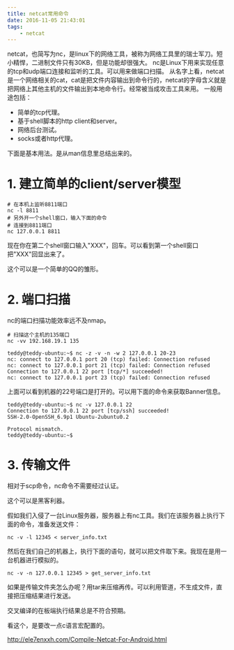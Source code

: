 ```yaml
---
title: netcat常用命令
date: 2016-11-05 21:43:01
tags:
	- netcat
---
```

netcat，也简写为nc，是linux下的网络工具，被称为网络工具里的瑞士军刀。短小精悍，二进制文件只有30KB，但是功能却很强大。
nc是Linux下用来实现任意的tcp和udp端口连接和监听的工具。可以用来做端口扫描。
从名字上看，netcat是一个网络相关的cat，cat是把文件内容输出到命令行的，netcat的字母含义就是把网络上其他主机的文件输出到本地命令行。经常被当成攻击工具来用。
一般用途包括：
* 简单的tcp代理。
* 基于shell脚本的http client和server。
* 网络后台测试。
* socks或者http代理。

下面是基本用法。是从man信息里总结出来的。

# 1. 建立简单的client/server模型
```
# 在本机上监听8811端口
nc -l 8811
# 另外开一个shell窗口，输入下面的命令
# 连接到8811端口
nc 127.0.0.1 8811
```
现在你在第二个shell窗口输入"XXX"，回车。可以看到第一个shell窗口把"XXX"回显出来了。

这个可以是一个简单的QQ的雏形。

# 2. 端口扫描
nc的端口扫描功能效率远不及nmap。
```
# 扫描这个主机的135端口
nc -vv 192.168.19.1 135
```




```
teddy@teddy-ubuntu:~$ nc -z -v -n -w 2 127.0.0.1 20-23
nc: connect to 127.0.0.1 port 20 (tcp) failed: Connection refused
nc: connect to 127.0.0.1 port 21 (tcp) failed: Connection refused
Connection to 127.0.0.1 22 port [tcp/*] succeeded!
nc: connect to 127.0.0.1 port 23 (tcp) failed: Connection refused
```

上面可以看到机器的22号端口是打开的。可以用下面的命令来获取Banner信息。

```
teddy@teddy-ubuntu:~$ nc -v 127.0.0.1 22
Connection to 127.0.0.1 22 port [tcp/ssh] succeeded!
SSH-2.0-OpenSSH_6.9p1 Ubuntu-2ubuntu0.2

Protocol mismatch.
teddy@teddy-ubuntu:~$ 
```



# 3. 传输文件

相对于scp命令，nc命令不需要经过认证。

这个可以是黑客利器。

假如我们入侵了一台Linux服务器，服务器上有nc工具。我们在该服务器上执行下面的命令，准备发送文件：

```
nc -v -l 12345 < server_info.txt
```

然后在我们自己的机器上，执行下面的语句，就可以把文件取下来。我现在是用一台机器进行模拟的。

```
nc -v -n 127.0.0.1 12345 > get_server_info.txt
```

如果是传输文件夹怎么办呢？用tar来压缩再传。可以利用管道，不生成文件，直接把压缩结果进行发送。







交叉编译的在板端执行结果总是不符合预期。





看这个，是要改一点c语言宏配置的。

http://ele7enxxh.com/Compile-Netcat-For-Android.html